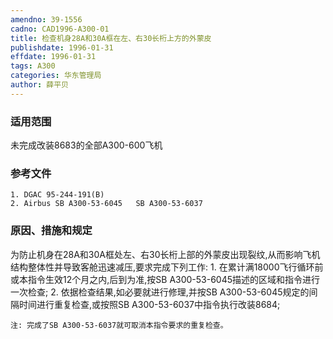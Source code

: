 ```yaml
---
amendno: 39-1556
cadno: CAD1996-A300-01
title: 检查机身28A和30A框在左、右30长桁上方的外蒙皮
publishdate: 1996-01-31
effdate: 1996-01-31
tags: A300
categories: 华东管理局
author: 薛平贝
---
```


### 适用范围 
未完成改装8683的全部A300-600飞机

<!--more-->
### 参考文件
    1. DGAC 95-244-191(B) 
    2. Airbus SB A300-53-6045   SB A300-53-6037 

### 原因、措施和规定 
为防止机身在28A和30A框处左、右30长桁上部的外蒙皮出现裂纹,从而影响飞机结构整体性并导致客舱迅速减压,要求完成下列工作: 
    1. 在累计满18000飞行循环前或本指令生效12个月之内,后到为准,按SB A300-53-6045描述的区域和指令进行一次检查; 
    2. 依据检查结果,如必要就进行修理,并按SB A300-53-6045规定的间隔时间进行重复检查,或按照SB A300-53-6037中指令执行改装8684; 

    注: 完成了SB A300-53-6037就可取消本指令要求的重复检查。
